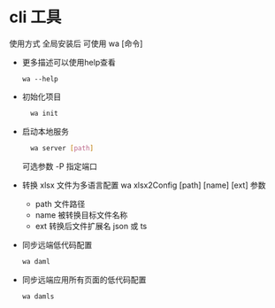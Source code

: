 # cli 工具

使用方式 全局安装后 可使用 wa [命令]
- 更多描述可以使用help查看

  ```
  wa --help
  ```

- 初始化项目
  ```bash
    wa init
  ```

- 启动本地服务
  ```bash
    wa server [path]
  ```
  可选参数
  -P 指定端口

- 转换 xlsx 文件为多语言配置
  wa xlsx2Config [path] [name] [ext]
  参数

  - path 文件路径
  - name 被转换目标文件名称
  - ext 转换后文件扩展名 json 或 ts

- 同步远端低代码配置
  ```bash
  wa daml
  ```

- 同步远端应用所有页面的低代码配置
  ```bash
  wa damls
  ```
